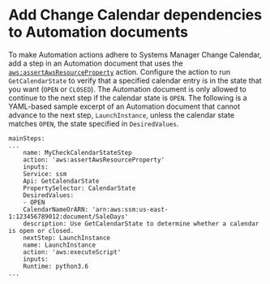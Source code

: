 # Add Change Calendar dependencies to Automation documents<a name="systems-manager-change-calendar-automations"></a>

To make Automation actions adhere to Systems Manager Change Calendar, add a step in an Automation document that uses the [`aws:assertAwsResourceProperty`](automation-action-assertAwsResourceProperty.md) action\. Configure the action to run `GetCalendarState` to verify that a specified calendar entry is in the state that you want \(`OPEN` or `CLOSED`\)\. The Automation document is only allowed to continue to the next step if the calendar state is `OPEN`\. The following is a YAML\-based sample excerpt of an Automation document that cannot advance to the next step, `LaunchInstance`, unless the calendar state matches `OPEN`, the state specified in `DesiredValues`\.

```
mainSteps:
...
    name: MyCheckCalendarStateStep
    action: 'aws:assertAwsResourceProperty'
    inputs:
    Service: ssm
    Api: GetCalendarState
    PropertySelector: CalendarState
    DesiredValues:
    - OPEN
    CalendarNameOrARN: 'arn:aws:ssm:us-east-1:123456789012:document/SaleDays'
    description: Use GetCalendarState to determine whether a calendar is open or closed.
    nextStep: LaunchInstance
    name: LaunchInstance
    action: 'aws:executeScript'
    inputs:
    Runtime: python3.6 
...
```